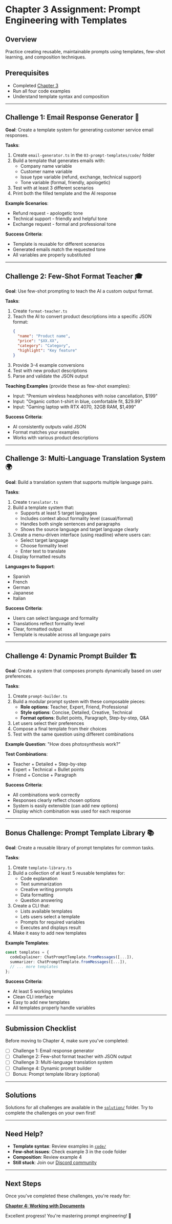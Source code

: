 # Chapter 3 Assignment: Prompt Engineering with Templates

## Overview

Practice creating reusable, maintainable prompts using templates, few-shot learning, and composition techniques.

## Prerequisites

- Completed [Chapter 3](./README.md)
- Run all four code examples
- Understand template syntax and composition

---

## Challenge 1: Email Response Generator 📧

**Goal**: Create a template system for generating customer service email responses.

**Tasks**:
1. Create `email-generator.ts` in the `03-prompt-templates/code/` folder
2. Build a template that generates emails with:
   - Company name variable
   - Customer name variable
   - Issue type variable (refund, exchange, technical support)
   - Tone variable (formal, friendly, apologetic)
3. Test with at least 3 different scenarios
4. Print both the filled template and the AI response

**Example Scenarios**:
- Refund request - apologetic tone
- Technical support - friendly and helpful tone
- Exchange request - formal and professional tone

**Success Criteria**:
- Template is reusable for different scenarios
- Generated emails match the requested tone
- All variables are properly substituted

---

## Challenge 2: Few-Shot Format Teacher 🎓

**Goal**: Use few-shot prompting to teach the AI a custom output format.

**Tasks**:
1. Create `format-teacher.ts`
2. Teach the AI to convert product descriptions into a specific JSON format:
   ```json
   {
     "name": "Product name",
     "price": "$XX.XX",
     "category": "Category",
     "highlight": "Key feature"
   }
   ```
3. Provide 3-4 example conversions
4. Test with new product descriptions
5. Parse and validate the JSON output

**Teaching Examples** (provide these as few-shot examples):
- Input: "Premium wireless headphones with noise cancellation, $199"
- Input: "Organic cotton t-shirt in blue, comfortable fit, $29.99"
- Input: "Gaming laptop with RTX 4070, 32GB RAM, $1,499"

**Success Criteria**:
- AI consistently outputs valid JSON
- Format matches your examples
- Works with various product descriptions

---

## Challenge 3: Multi-Language Translation System 🌍

**Goal**: Build a translation system that supports multiple language pairs.

**Tasks**:
1. Create `translator.ts`
2. Build a template system that:
   - Supports at least 5 target languages
   - Includes context about formality level (casual/formal)
   - Handles both single sentences and paragraphs
   - Shows the source language and target language clearly
3. Create a menu-driven interface (using readline) where users can:
   - Select target language
   - Choose formality level
   - Enter text to translate
4. Display formatted results

**Languages to Support**:
- Spanish
- French
- German
- Japanese
- Italian

**Success Criteria**:
- Users can select language and formality
- Translations reflect formality level
- Clear, formatted output
- Template is reusable across all language pairs

---

## Challenge 4: Dynamic Prompt Builder 🏗️

**Goal**: Create a system that composes prompts dynamically based on user preferences.

**Tasks**:
1. Create `prompt-builder.ts`
2. Build a modular prompt system with these composable pieces:
   - **Role options**: Teacher, Expert, Friend, Professional
   - **Style options**: Concise, Detailed, Creative, Technical
   - **Format options**: Bullet points, Paragraph, Step-by-step, Q&A
3. Let users select their preferences
4. Compose a final template from their choices
5. Test with the same question using different combinations

**Example Question**: "How does photosynthesis work?"

**Test Combinations**:
- Teacher + Detailed + Step-by-step
- Expert + Technical + Bullet points
- Friend + Concise + Paragraph

**Success Criteria**:
- All combinations work correctly
- Responses clearly reflect chosen options
- System is easily extensible (can add new options)
- Display which combination was used for each response

---

## Bonus Challenge: Prompt Template Library 📚

**Goal**: Create a reusable library of prompt templates for common tasks.

**Tasks**:
1. Create `template-library.ts`
2. Build a collection of at least 5 reusable templates for:
   - Code explanation
   - Text summarization
   - Creative writing prompts
   - Data formatting
   - Question answering
3. Create a CLI that:
   - Lists available templates
   - Lets users select a template
   - Prompts for required variables
   - Executes and displays result
4. Make it easy to add new templates

**Example Templates**:
```typescript
const templates = {
  codeExplainer: ChatPromptTemplate.fromMessages([...]),
  summarizer: ChatPromptTemplate.fromMessages([...]),
  // ... more templates
};
```

**Success Criteria**:
- At least 5 working templates
- Clean CLI interface
- Easy to add new templates
- All templates properly handle variables

---

## Submission Checklist

Before moving to Chapter 4, make sure you've completed:

- [ ] Challenge 1: Email response generator
- [ ] Challenge 2: Few-shot format teacher with JSON output
- [ ] Challenge 3: Multi-language translation system
- [ ] Challenge 4: Dynamic prompt builder
- [ ] Bonus: Prompt template library (optional)

---

## Solutions

Solutions for all challenges are available in the [`solution/`](./solution/) folder. Try to complete the challenges on your own first!

---

## Need Help?

- **Template syntax**: Review examples in [`code/`](./code/)
- **Few-shot issues**: Check example 3 in the code folder
- **Composition**: Review example 4
- **Still stuck**: Join our [Discord community](https://aka.ms/foundry/discord)

---

## Next Steps

Once you've completed these challenges, you're ready for:

**[Chapter 4: Working with Documents](../04-working-with-documents/README.md)**

Excellent progress! You're mastering prompt engineering! 🚀
